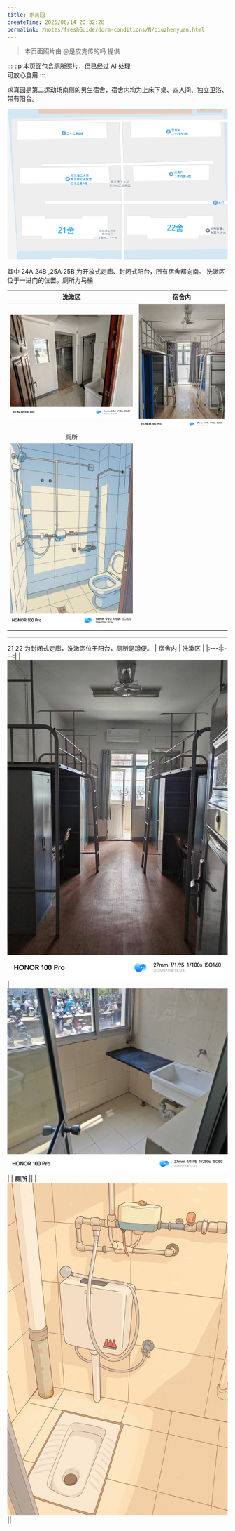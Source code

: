 ```yaml
---
title: 求真园
createTime: 2025/06/14 20:32:28
permalink: /notes/freshGuide/dorm-conditions/N/qiuzhenyuan.html
---
```


>本页面照片由 @是皮克传的吗 提供

::: tip
本页面包含厕所照片，但已经过 AI 处理  
可放心食用
:::


求真园是第二运动场南侧的男生宿舍，宿舍内均为上床下桌、四人间、独立卫浴、带有阳台。

![地图](../static/QZY/qzy-map.png)


其中 24A 24B ,25A 25B 为开放式走廊、封闭式阳台，所有宿舍都向南。
洗漱区位于一进门的位置。厕所为马桶


| 洗漱区 | 宿舍内 | 
|:---:|:---:|
| ![洗漱区](../static/QZY/24-1.webp) | ![宿舍内](../static/QZY/24-2.webp) |
| 厕所 ||
| ![厕所](../static/QZY/24-3.webp) ||

---

21 22 为封闭式走廊，洗漱区位于阳台，厕所是蹲便。
| 宿舍内 | 洗漱区 |
|:---:|:---:|
| ![宿舍内](../static/QZY/22-1.webp) | ![阳台和洗漱区](../static/QZY/22-2.webp) |
| **厕所** ||
| ![厕所](../static/QZY/22-3.webp) ||
